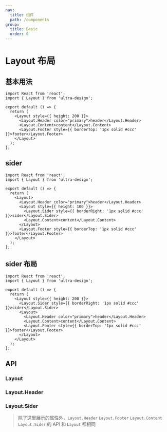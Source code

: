```yaml
---
nav:
  title: 组件
  path: /components
group:
  title: Basic
  order: 0
---
```


# Layout 布局

## 基本用法

```tsx
import React from 'react';
import { Layout } from 'ultra-design';

export default () => {
  return (
    <Layout style={{ height: 200 }}>
      <Layout.Header color="primary">header</Layout.Header>
      <Layout.Content>content</Layout.Content>
      <Layout.Footer style={{ borderTop: '1px solid #ccc' }}>footer</Layout.Footer>
    </Layout>
  );
};
```

## sider

```tsx
import React from 'react';
import { Layout } from 'ultra-design';

export default () => {
  return (
    <Layout>
      <Layout.Header color="primary">header</Layout.Header>
      <Layout style={{ height: 100 }}>
        <Layout.Sider style={{ borderRight: '1px solid #ccc' }}>sider</Layout.Sider>
        <Layout.Content>content</Layout.Content>
      </Layout>
      <Layout.Footer style={{ borderTop: '1px solid #ccc' }}>footer</Layout.Footer>
    </Layout>
  );
};
```

## sider 布局

```tsx
import React from 'react';
import { Layout } from 'ultra-design';

export default () => {
  return (
    <Layout style={{ height: 200 }}>
      <Layout.Sider style={{ borderRight: '1px solid #ccc' }}>sider</Layout.Sider>
      <Layout>
        <Layout.Header color="primary">header</Layout.Header>
        <Layout.Content>content</Layout.Content>
        <Layout.Footer style={{ borderTop: '1px solid #ccc' }}>footer</Layout.Footer>
      </Layout>
    </Layout>
  );
};
```

## API

### Layout

<API hideTitle src="./layout.tsx" />

### Layout.Header

<API hideTitle src="./header.tsx" />

### Layout.Sider

<API hideTitle src="./sider.tsx" />

> 除了这里展示的属性外，`Layout.Header` `Layout.Footer` `Layout.Content` `Layout.Sider` 的 API 和 `Layout` 都相同
